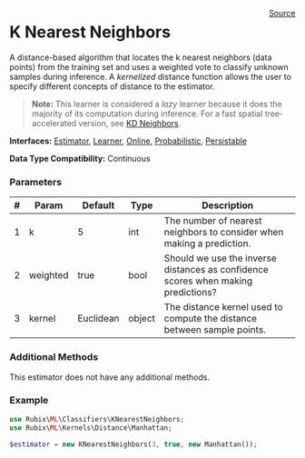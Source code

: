 <span style="float:right;"><a href="https://github.com/RubixML/RubixML/blob/master/src/Classifiers/KNearestNeighbors.php">Source</a></span>

# K Nearest Neighbors
A distance-based algorithm that locates the k nearest neighbors (data points) from the training set and uses a weighted vote to classify unknown samples during inference. A *kernelized* distance function allows the user to specify different concepts of distance to the estimator. 

> **Note:** This learner is considered a *lazy* learner because it does the majority of its computation during inference. For a fast spatial tree-accelerated version, see [KD Neighbors](kd-neighbors.md).

**Interfaces:** [Estimator](../estimator.md), [Learner](../learner.md), [Online](../online.md), [Probabilistic](../probabilistic.md), [Persistable](../persistable.md)

**Data Type Compatibility:** Continuous

### Parameters
| # | Param | Default | Type | Description |
|---|---|---|---|---|
| 1 | k | 5 | int | The number of nearest neighbors to consider when making a prediction. |
| 2 | weighted | true | bool | Should we use the inverse distances as confidence scores when making predictions? |
| 3 | kernel | Euclidean | object | The distance kernel used to compute the distance between sample points. |

### Additional Methods
This estimator does not have any additional methods.

### Example
```php
use Rubix\ML\Classifiers\KNearestNeighbors;
use Rubix\ML\Kernels\Distance\Manhattan;

$estimator = new KNearestNeighbors(3, true, new Manhattan());
```